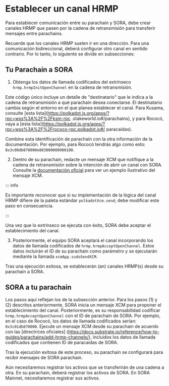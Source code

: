 # Establecer un canal HRMP

Para establecer comunicación entre su parachain y SORA, debe crear canales HRMP que pasen por la cadena de retransmisión para transferir mensajes entre parachains.

Recuerde que los canales HRMP suelen ir en una dirección. Para una comunicación bidireccional, deberá configurar otro canal en sentido contrario. Por lo tanto, lo siguiente se divide en subsecciones:

## Tu Parachain a SORA

1. Obtenga los datos de llamada codificados del extrínseco `hrmp.hrmpInitOpenChannel` en la cadena de retransmisión.

Este código único incluye un detalle de "destinatario" que le indica a la cadena de retransmisión a qué parachain desea conectarse. El destinatario cambia según el entorno en el que planea establecer el canal. Para Kusama, consulte [esta lista](https://polkadot.js.org/apps/?rpc=wss%3A%2F%2Fksm-rpc .stakeworld.io#/parachains), y para Rococó, vaya a [esta lista](https://polkadot.js.org/apps/?rpc=wss%3A%2F%2Frococo-rpc.polkadot.io#/ paracaídas).

Combine esta identificación de parachain con la otra información de la documentación. Por ejemplo, para Rococó tendrás algo como esto: `0x3c00db070000e803000000900100`.

2. Dentro de su parachain, redacte un mensaje XCM que notifique a la cadena de retransmisión sobre la intención de abrir un canal con SORA. Consulte la [documentación oficial](https://docs.substrate.io/reference/how-to-guides/parachains/add-hrmp-channels/) para ver un ejemplo ilustrativo del mensaje XCM.

::: info

Es importante reconocer que si su implementación de la lógica del canal HRMP difiere de la paleta estándar `polkadotXcm.send`; debe modificar este paso en consecuencia.

:::

Una vez que lo extrínseco se ejecuta con éxito, SORA debe aceptar el establecimiento del canal.

3. Posteriormente, el equipo SORA aceptará el canal incorporando los datos de llamada codificados de `hrmp.hrmpAcceptOpenChannel`. Estos datos incluirán el ID de su parachain como parámetro y se ejecutarán mediante la llamada `xcmApp.sudoSendXCM`.

Tras una ejecución exitosa, se establecerán (an) canales HRMP(s) desde su parachain a SORA.

## SORA a tu parachain

Los pasos aquí reflejan los de la subsección anterior. Para los pasos (1) y (2) descritos anteriormente, SORA inicia un mensaje XCM para proponer el establecimiento del canal. Posteriormente, es su responsabilidad codificar `hrmp.hrmpAcceptOpenChannel` con el ID de parachain de SORA. Por ejemplo, en el caso de Rococó, los datos de llamada codificados serían: `0x3c01db070000`. Ejecute un mensaje XCM desde su parachain de acuerdo con las [directrices oficiales] (https://docs.substrate.io/reference/how-to-guides/parachains/add-hrmp-channels/), incluidos los datos de llamada codificados que contienen ID de paracaídas de SORA.

Tras la ejecución exitosa de este proceso, su parachain se configurará para recibir mensajes de SORA parachain.

Aún necesitaremos registrar los activos que se transferirán de una cadena a otra. En su parachain, deberá registrar los activos de SORA. En SORA Mainnet, necesitaremos registrar sus activos.